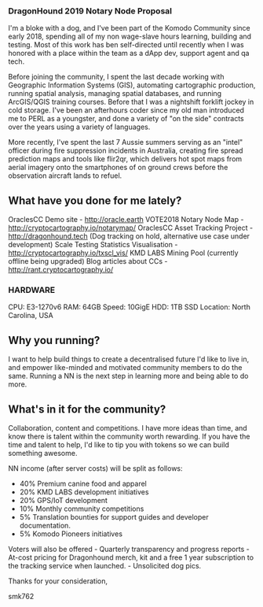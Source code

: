 ### DragonHound 2019 Notary Node Proposal ###

I'm a bloke with a dog, and I've been part of the Komodo Community since early 2018, spending all of my non wage-slave hours learning, building and testing.
Most of this work has ben self-directed until recently when I was honored with a place within the team as a dApp dev, support agent and qa tech.

Before joining the community, I spent the last decade working with Geographic Information Systems (GIS), automating cartographic production,  running spatial analysis, managing spatial databases, and running ArcGIS/QGIS training courses. Before that I was a nightshift forklift jockey in cold storage.
I've been an afterhours coder since my old man introduced me to PERL as a youngster, and done a variety of "on the side" contracts over the years using a variety of languages. 

More recently, I've spent the last 7 Aussie summers serving as an "intel" officer during fire suppression incidents in Australia, creating fire spread prediction maps and tools like flir2qr, which delivers hot spot maps from aerial imagery onto the smartphones of on ground crews before the observation aircraft lands to refuel. 

## What have you done for me lately? ## 

OraclesCC Demo site - 	http://oracle.earth
VOTE2018 Notary Node Map - http://cryptocartography.io/notarymap/
OraclesCC Asset Tracking Project - http://dragonhound.tech (Dog tracking on hold, alternative use case under development)
Scale Testing Statistics Visualisation - http://cryptocartography.io/txscl_vis/
KMD LABS Mining Pool (currently offline being upgraded)
Blog articles about CCs - http://rant.cryptocartography.io/

### HARDWARE ###
CPU: E3-1270v6 
RAM: 64GB
Speed: 10GigE
HDD: 1TB SSD
Location: North Carolina, USA

## Why you running? ##

I want to help build things to create a decentralised future I'd like to live in, and empower like-minded and motivated community members to do the same.
Running a NN is the next step in learning more and being able to do more. 

## What's in it for the community? ##
Collaboration, content and competitions. I have more ideas than time, and know there is talent within the community worth rewarding.
If you have the time and talent to help, I'd like to tip you with tokens so we can build something awesome.

NN income (after server costs) will be split as follows:
- 40% Premium canine food and apparel
- 20% KMD LABS development initiatives
- 20% GPS/IoT development 
- 10% Monthly community competitions
- 5% Translation bounties for support guides and developer documentation.
- 5% Komodo Pioneers initiatives

Voters will also be offered
	- Quarterly transparency and progress reports
	- At-cost pricing for Dragonhound merch, kit and a free 1 year subscription to the tracking service when launched.
	- Unsolicited dog pics.

Thanks for your consideration,

smk762
